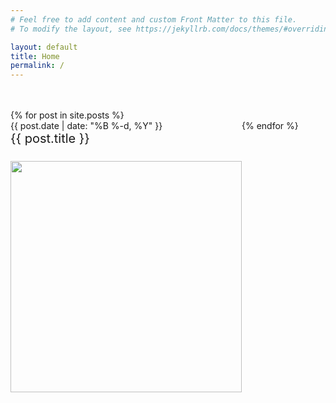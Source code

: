 ```yaml
---
# Feel free to add content and custom Front Matter to this file.
# To modify the layout, see https://jekyllrb.com/docs/themes/#overriding-theme-defaults

layout: default
title: Home
permalink: /
---
```


<style>
    img {
    width: 370px;
    height: auto;
    }

    .text:hover {
    text-decoration: underline;
    }

    .text {
    text-decoration: underline;
    font-size:20px; 
    text-decoration: none; 
    color:#547DE
    }

    .media-container {
   display: flex;
   flex-wrap: wrap;
   flex-direction: row;
   
   }

</style>


<div class="media-container">
<br><br>
    {% for post in site.posts %}
        <div class="media">
            <span class="date">{{ post.date | date: "%B %-d, %Y"  }}</span> <br>
            <a class="text" href="{{ post.url }}">{{ post.title }}<br><br></a>
            <img  src="{{ post.img }}"><br><br>
        </div>
    {% endfor %}
</div>





<!--<img src="images/grass.jpg" width=700px> <br> <br>
<span style="font-size: 20px">Photo by <a href="https://unsplash.com/@p_kuzovkova?utm_source=unsplash&amp;utm_medium=referral&amp;utm_content=creditCopyText">Polina Kuzovkova</a> on <a href="https://unsplash.com/t/nature?utm_source=unsplash&amp;utm_medium=referral&amp;utm_content=creditCopyText">Unsplash</a></span>-->




